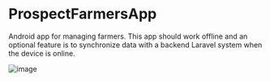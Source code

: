 # ProspectFarmersApp
Android app for managing farmers. This app should work offline and an optional feature is to synchronize data with a backend Laravel system when the device is online.


![image](https://github.com/user-attachments/assets/4241acad-0a0f-4a1b-b9a4-13f47b4bdad8)
